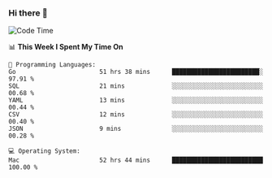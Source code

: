 ### Hi there 👋

<!--
**CrazyCollin/crazycollin** is a ✨ _special_ ✨ repository because its `README.md` (this file) appears on your GitHub profile.

Here are some ideas to get you started:

- 🔭 I’m currently working on ...
- 🌱 I’m currently learning ...
- 👯 I’m looking to collaborate on ...
- 🤔 I’m looking for help with ...
- 💬 Ask me about ...
- 📫 How to reach me: ...
- 😄 Pronouns: ...
- ⚡ Fun fact: ...
-->

<!--START_SECTION:waka-->
![Code Time](http://img.shields.io/badge/Code%20Time-2%2C853%20hrs%2019%20mins-blue)

📊 **This Week I Spent My Time On** 

```text
💬 Programming Languages: 
Go                       51 hrs 38 mins      ████████████████████████░   97.91 % 
SQL                      21 mins             ░░░░░░░░░░░░░░░░░░░░░░░░░   00.68 % 
YAML                     13 mins             ░░░░░░░░░░░░░░░░░░░░░░░░░   00.44 % 
CSV                      12 mins             ░░░░░░░░░░░░░░░░░░░░░░░░░   00.40 % 
JSON                     9 mins              ░░░░░░░░░░░░░░░░░░░░░░░░░   00.28 % 

💻 Operating System: 
Mac                      52 hrs 44 mins      █████████████████████████   100.00 % 
```


<!--END_SECTION:waka-->
